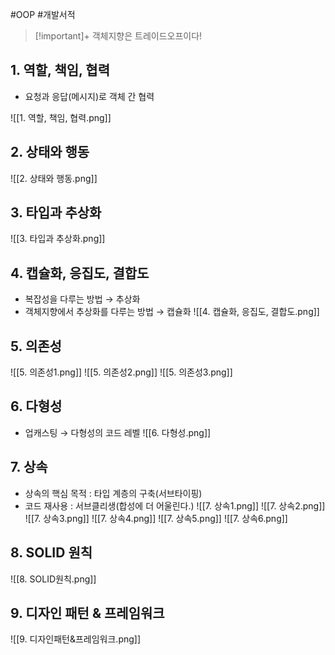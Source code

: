 #OOP #개발서적 

> [!important]+ 
> 객체지향은 트레이드오프이다!
> 
## 1. 역할, 책임, 협력
+ 요청과 응답(메시지)로 객체 간 협력

![[1. 역할, 책임, 협력.png]]
## 2. 상태와 행동
![[2. 상태와 행동.png]]

## 3. 타입과 추상화
![[3. 타입과 추상화.png]]

## 4. 캡슐화, 응집도, 결합도
+ 복잡성을 다루는 방법 → 추상화
+ 객체지향에서 추상화를 다루는 방법 → 캡슐화
![[4. 캡슐화, 응집도, 결합도.png]]

## 5. 의존성
![[5. 의존성1.png]]
![[5. 의존성2.png]]
![[5. 의존성3.png]]

## 6. 다형성
+ 업캐스팅 → 다형성의 코드 레벨
![[6. 다형성.png]]

## 7. 상속
+ 상속의 핵심 목적 : 타입 계층의 구축(서브타이핑)
+ 코드 재사용 : 서브클리생(합성에 더 어울린다.)
![[7. 상속1.png]]
![[7. 상속2.png]]
![[7. 상속3.png]]
![[7. 상속4.png]]
![[7. 상속5.png]]
![[7. 상속6.png]]

## 8. SOLID 원칙
![[8. SOLID원칙.png]]
## 9. 디자인 패턴 & 프레임워크
![[9. 디자인패턴&프레임워크.png]]